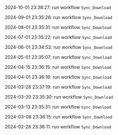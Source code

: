 2024-10-01 23:38:27: run workflow `Sync_Download` 

2024-09-01 23:35:26: run workflow `Sync_Download` 

2024-08-01 23:35:31: run workflow `Sync_Download` 

2024-07-01 23:35:22: run workflow `Sync_Download` 

2024-06-01 23:34:53: run workflow `Sync_Download` 

2024-05-01 23:35:07: run workflow `Sync_Download` 

2024-04-15 23:36:15: run workflow `Sync_Download` 

2024-04-01 23:36:16: run workflow `Sync_Download` 

2024-03-28 23:37:19: run workflow `Sync_Download` 

2024-03-20 23:35:30: run workflow `Sync_Download` 

2024-03-13 23:35:31: run workflow `Sync_Download` 

2024-03-06 23:36:15: run workflow `Sync_Download` 

2024-02-28 23:36:11: run workflow `Sync_Download` 


